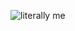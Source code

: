   ![literally me](https://github.com/user-attachments/assets/694f0eb9-8f69-4c36-8e48-7383a4d5f598)

